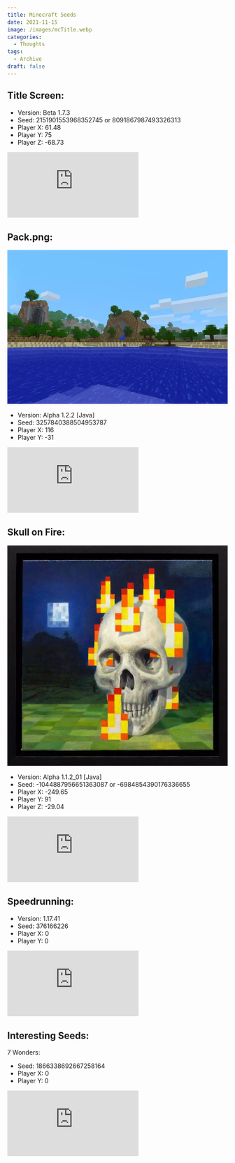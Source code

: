 ```yaml
---
title: Minecraft Seeds
date: 2021-11-15
image: /images/mcTitle.webp
categories:
  - Thoughts
tags:
  - Archive
draft: false
---
```


## Title Screen:

- Version: Beta 1.7.3
- Seed: 2151901553968352745 or 8091867987493326313
- Player X: 61.48
- Player Y: 75
- Player Z: -68.73

<iframe class="video" src="https://www.youtube-nocookie.com/embed/GaRurhiK-Lk" title="YouTube video player" frameborder="0" allow="accelerometer; autoplay; clipboard-write; encrypted-media; gyroscope; picture-in-picture" allowfullscreen></iframe>

## Pack.png:

![pack.png](/images/mcPack.webp)

- Version: Alpha 1.2.2 [Java]
- Seed: 3257840388504953787
- Player X: 116
- Player Y: -31

<iframe class="video" src="https://www.youtube-nocookie.com/embed/ea6py9q46QU" title="YouTube video player" frameborder="0" allow="accelerometer; autoplay; clipboard-write; encrypted-media; gyroscope; picture-in-picture" allowfullscreen></iframe>

## Skull on Fire:

![Skull Painting](/images/mcSkull.webp)

- Version: Alpha 1.1.2_01 [Java]
- Seed: -1044887956651363087 or -6984854390176336655
- Player X: -249.65
- Player Y: 91
- Player Z: -29.04

<iframe class="video" src="https://www.youtube-nocookie.com/embed/WCEu4DmB174" title="YouTube video player" frameborder="0" allow="accelerometer; autoplay; clipboard-write; encrypted-media; gyroscope; picture-in-picture" allowfullscreen></iframe>

## Speedrunning:

- Version: 1.17.41
- Seed: 376166226
- Player X: 0
- Player Y: 0

<iframe class="video" src="https://www.youtube-nocookie.com/embed/XFsliU4YL_M" title="YouTube video player" frameborder="0" allow="accelerometer; autoplay; clipboard-write; encrypted-media; gyroscope; picture-in-picture" allowfullscreen></iframe>

## Interesting Seeds:

7 Wonders:

- Seed: 1866338692667258164
- Player X: 0
- Player Y: 0

<iframe class="video" src="https://www.youtube-nocookie.com/embed/rEVPTso-hq8" title="YouTube video player" frameborder="0" allow="accelerometer; autoplay; clipboard-write; encrypted-media; gyroscope; picture-in-picture" allowfullscreen></iframe>
